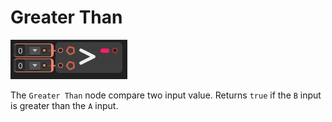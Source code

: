 # Greater Than

![](../../images/node-reference/greater-than.png)

The `Greater Than` node compare two input value.
Returns `true` if the `B` input is greater than the `A` input.